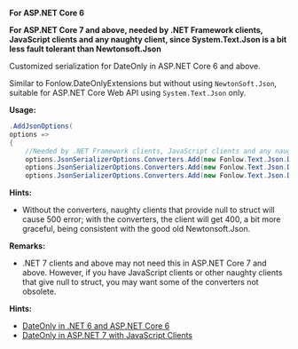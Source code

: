 ﻿**For ASP.NET Core 6**

**For ASP.NET Core 7 and above, needed by .NET Framework clients, JavaScript clients and any naughty client, since System.Text.Json is a bit less fault tolerant than Newtonsoft.Json**

Customized serialization for DateOnly in ASP.NET Core 6 and above.

Similar to Fonlow.DateOnlyExtensions but without using `NewtonSoft.Json`, suitable for ASP.NET Core Web API using `System.Text.Json` only.

**Usage:**

```c#
.AddJsonOptions(
options =>
{
	//Needed by .NET Framework clients, JavaScript clients and any naughty client, since System.Text.Json is a bit less fault tolerant thant Newtonsoft.Json
	options.JsonSerializerOptions.Converters.Add(new Fonlow.Text.Json.DateOnlyExtensions.DateOnlyJsonConverter());
	options.JsonSerializerOptions.Converters.Add(new Fonlow.Text.Json.DateOnlyExtensions.DateTimeJsonConverter());
	options.JsonSerializerOptions.Converters.Add(new Fonlow.Text.Json.DateOnlyExtensions.DateTimeOffsetJsonConverter());
```

**Hints:**

* Without the converters, naughty clients that provide null to struct will cause 500 error; with the converters, the client will get 400, a bit more graceful, being consistent with the good old Newtonsoft.Json.

**Remarks:**

* .NET 7 clients and above may not need this in ASP.NET Core 7 and above. However, if you have JavaScript clients or other naughty clients that give null to struct, you may want some of the converters not obsolete.

**Hints:**
* [DateOnly in .NET 6 and ASP.NET Core 6](https://www.codeproject.com/Articles/5325820/DateOnly-in-NET-6-and-ASP-NET-Core-6)
* [DateOnly in ASP.NET 7 with JavaScript Clients](https://www.codeproject.com/Tips/5347111/DateOnly-in-ASP-NET-7-with-JavaScript-Clients)